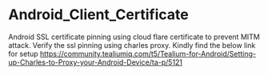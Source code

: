 # Android_Client_Certificate
Android SSL certificate pinning using cloud flare certificate to prevent MITM attack. Verify the ssl pinning using charles proxy.
Kindly find the below link for setup https://community.tealiumiq.com/t5/Tealium-for-Android/Setting-up-Charles-to-Proxy-your-Android-Device/ta-p/5121

